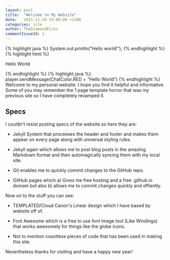 ```yaml
---
layout: post
title:  "Welcome to My Website"
date:   2015-12-29 19:00:00 +1300
categories: site
author: TheDiamondPicks
commentIssueId: 1
---
```

{% highlight java %}
System.out.println("Hello world!");
{% endhighlight %}
{% highlight html %}
<p>Hello World</p>
{% endhighlight %}
{% highlight java %}
player.sendMessage(ChatColor.RED + "Hello World")
{% endhighlight %}
Welcome to my personal website. I hope you find it helpful and informative. Some of you may remember the 1 page template horror that was my previous site so I have completely revamped it. 

## Specs

I couldn't resist posting specs of the website so here they are:

-   Jekyll System that proceeses the header and footer and makes them appear on every page along with universal styling rules.

-   Jekyll again which allows me to post blog posts in the amazing Markdown format and then automagically syncing them with my local site.

-   Git enables me to quickly commit changes to the GitHub repo.

-   GitHub pages which a) Gives me free hosting and a free .github.io domain but also b) allows me to commit changes quickly and effiently.

Now on to the stuff you can see:

-   TEMPLATED/Cloud Canon's Linear design which I have based by website off of.

-   Font Awesome which is a free to use font image tool (Like Windings) that works awesomely for things like the globe icons.

-   Not to mention countless pieces of code that has been used in making this site.

Nevertheless thanks for visiting and have a happy new year!
